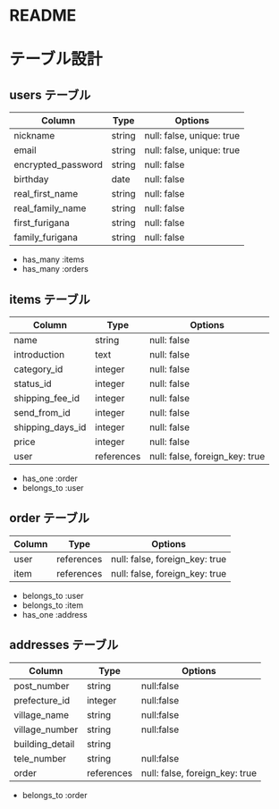 # README

# テーブル設計

## users テーブル

| Column             | Type    | Options                   |
| ------------------ | ------- | ------------------------- |
| nickname           | string  | null: false, unique: true |
| email              | string  | null: false, unique: true |
| encrypted_password | string  | null: false               |
| birthday           | date    | null: false               |
| real_first_name    | string  | null: false               |
| real_family_name   | string  | null: false               |
| first_furigana     | string  | null: false               |
| family_furigana    | string  | null: false               |

- has_many :items
- has_many :orders


## items テーブル

| Column           | Type       | Options                        |
| ---------------- | ---------- | ------------------------------ |
| name             | string     | null: false                    |
| introduction     | text       | null: false                    |
| category_id      | integer    | null: false                    |
| status_id        | integer    | null: false                    |
| shipping_fee_id  | integer    | null: false                    |
| send_from_id     | integer    | null: false                    |
| shipping_days_id | integer    | null: false                    |
| price            | integer    | null: false                    |
| user             | references | null: false, foreign_key: true |

- has_one :order
- belongs_to :user


## order テーブル
| Column | Type       | Options                         |
| ------ | ---------- | ------------------------------- |
| user   | references | null: false, foreign_key: true  |
| item   | references | null: false, foreign_key: true  |

- belongs_to :user
- belongs_to :item
- has_one    :address


## addresses テーブル
| Column          | Type       | Options                         |
| --------------- | ---------- | ------------------------------- |
| post_number     | string     | null:false                      |
| prefecture_id   | integer    | null:false                      |
| village_name    | string     | null:false                      |
| village_number  | string     | null:false                      |
| building_detail | string     |                                 |
| tele_number     | string     | null:false                      |
| order           | references | null: false, foreign_key: true  |

- belongs_to :order